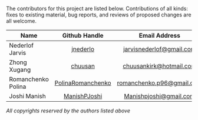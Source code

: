 
The contributors for this project are listed below. Contributions of all kinds: fixes to existing material, bug reports, and reviews of proposed changes are all welcome. 



| Name  |Github Handle| Email Address|
|---|:-:|:-:|
|Nederlof Jarvis| [jnederlo](https://github.com/jnederlo)  | [jarvisnederlof@gmail.com](jarvisnederlof@gmail.com)  |
|Zhong Xugang|[chuusan](https://github.com/chuusan)   | [chuusankirk@hotmail.com](chuusankirk@hotmail.com)  |
|Romanchenko Polina |[PolinaRomanchenko](https://github.com/PolinaRomanchenko)   | [romanchenko.p96@gmail.com](romanchenko.p96@gmail.com)  |
|Joshi Manish|[ManishPJoshi](https://github.com/ManishPJoshi)| [Manishpjoshi@gmail.com](Manishpjoshi@gmail.com)  |




_All copyrights reserved by the authors listed above_

